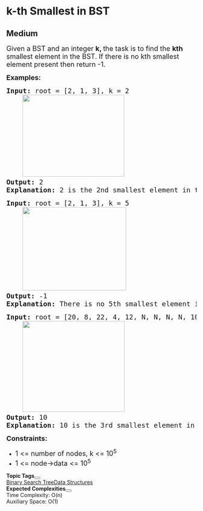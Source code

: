 # k-th Smallest in BST
## Medium
<div class="problems_problem_content__Xm_eO"><p><span style="font-size: 18px;">Given a BST and an integer <strong>k, </strong>the task is to find the <strong>kth</strong> smallest element in the BST. If there is no kth smallest element present then return -1.</span></p>
<p><span style="font-size: 18px;"><strong>Examples:</strong></span></p>
<pre><span style="font-size: 18px;"><strong>Input:</strong> root = [2, 1, 3], k = 2
&nbsp;   <img style="font-family: -apple-system, BlinkMacSystemFont, 'Segoe UI', Roboto, Oxygen, Ubuntu, Cantarell, 'Open Sans', 'Helvetica Neue', sans-serif;" src="https://media.geeksforgeeks.org/img-practice/prod/addEditProblem/700236/Web/Other/blobid1_1738413633.png" alt="" width="269" height="217">
<strong>Output: </strong>2
<strong>Explanation:</strong> 2 is the 2nd smallest element in the BST.</span>
</pre>
<pre><span style="font-size: 18px;"><strong>Input:</strong> root = [2, 1, 3], k = 5
    <img style="font-family: -apple-system, BlinkMacSystemFont, 'Segoe UI', Roboto, Oxygen, Ubuntu, Cantarell, 'Open Sans', 'Helvetica Neue', sans-serif;" src="https://media.geeksforgeeks.org/img-practice/prod/addEditProblem/700236/Web/Other/blobid1_1738413633.png" alt="" width="274" height="221">
<strong>Output: </strong>-1
<strong>Explanation:</strong> There is no 5th smallest element in the BST as the size of BST is 3.</span>
</pre>
<pre><span style="font-size: 18px;"><strong>Input:</strong> root = [20, 8, 22, 4, 12, N, N, N, N, 10, 14], k = 3<br></span><span style="font-size: 18px;">    <img src="https://media.geeksforgeeks.org/img-practice/prod/addEditProblem/700498/Web/Other/blobid1_1736918049.jpg" width="270" height="241"> <br></span><span style="font-size: 18px;"><strong>Output: </strong>10
<strong>Explanation:</strong> 10 is the 3rd smallest element in the BST.</span></pre>
<p><span style="font-size: 18px;"><strong>Constraints:</strong><br></span></p>
<ul>
<li><span style="font-size: 18px;">1 &lt;= number of nodes, k &lt;= 10<sup>5<br></sup></span></li>
<li><span style="font-size: 18px;">1 &lt;= node-&gt;data &lt;= 10<sup>5</sup><sup><br></sup></span></li>
</ul></div>

<div class="problems_accordion_tags__JJ2DX problems_active_tags__3RExF "><div class="active title problems_active_tag_title__cgl9e"><div class="problems_tag_container__kWANg"><strong>Topic Tags</strong><button class="ui mini circular icon button problems_tag_dropdown__x6C2I"><i aria-hidden="true" class="dropdown icon"></i></button></div></div><div class="ui divider g-m-0"></div><div class="content active"><div class="ui labels"><a href="/explore?category[]=Binary Search Tree" target="_blank" class="ui label problems_tag_label__A4Ism">Binary Search Tree</a><a href="/explore?category[]=Data Structures" target="_blank" class="ui label problems_tag_label__A4Ism">Data Structures</a></div></div></div>

<div class="problems_accordion_tags__JJ2DX problems_active_tags__3RExF "><div class="active title problems_active_tag_title__cgl9e"><div class="problems_tag_container__kWANg"><strong>Expected Complexities</strong><button class="ui mini circular icon button problems_tag_dropdown__x6C2I"><i aria-hidden="true" class="dropdown icon"></i></button></div></div><div class="ui divider g-m-0"></div><div class="content active"><div class="ui labels"><div target="_blank" class="ui label">Time Complexity: O(n)</div><div target="_blank" class="ui label">Auxiliary Space: O(1)</div></div></div></div>